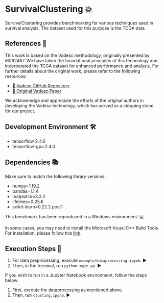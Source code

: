 # SurvivalClustering :boom:

SurvivalClustering provides benchmarking for various techniques used in survival analysis. 
The dataset used for this purpose is the TCGA data. 

## References 🔗

This work is based on the Vadesc methodology, originally presented by i6092467. We have taken the foundational principles of this technology and incorporated the TCGA dataset for enhanced performance and analysis. For further details about the original work, please refer to the following resources:

- [🔎 Vadesc GitHub Repository](https://github.com/i6092467/vadesc)
- [📄 Original Vadesc Paper](https://openreview.net/forum?id=RQ428ZptQfU)

We acknowledge and appreciate the efforts of the original authors in developing the Vadesc technology, which has served as a stepping stone for our project.

## Development Environment :hammer_and_wrench:

- tensorflow 2.4.0 
- tensorflow-gpu 2.4.0

## Dependencies :books:
Make sure to match the following library versions:

- numpy=1.19.2
- pandas=1.1.4
- matplotlib=3.3.2
- lifelines=0.25.6
- scikit-learn=0.22.2.post1

This benchmark has been reproduced in a Windows environment. :computer:

In some cases, you may need to install the Microsoft Visual C++ Build Tools. For installation, please follow this [link](https://visualstudio.microsoft.com/ko/downloads/#build-tools-for-visual-studio-2019).

## Execution Steps :running:

1. For data preprocessing, execute `example/dataprocessing.ipynb`. :arrow_forward:
2. Then, in the terminal, run `python main.py`. :arrow_forward:

If you wish to run in a Jupyter Notebook environment, follow the steps below:

1. First, execute the dataprocessing as mentioned above.
2. Then, run `clusting.ipynb`. :arrow_forward: 
